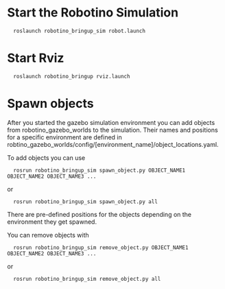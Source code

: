 Start the Robotino Simulation
=============================

```
  roslaunch robotino_bringup_sim robot.launch
```

Start Rviz 
===========
```
  roslaunch robotino_bringup rviz.launch
```

Spawn objects
=============

After you started the gazebo simulation environment you can add objects from robotino_gazebo_worlds to the simulation. Their names and positions for a specific environment are defined in robtino_gazebo_worlds/config/[environment_name]/object_locations.yaml. 

To add objects you can use
```
  rosrun robotino_bringup_sim spawn_object.py OBJECT_NAME1 OBJECT_NAME2 OBJECT_NAME3 ...
```
or
```
  rosrun robotino_bringup_sim spawn_object.py all
```
There are pre-defined positions for the objects depending on the environment they get spawned.

You can remove objects with
```
  rosrun robotino_bringup_sim remove_object.py OBJECT_NAME1 OBJECT_NAME2 OBJECT_NAME3 ...
```
or
```
  rosrun robotino_bringup_sim remove_object.py all
```
